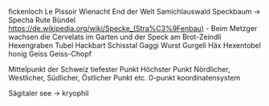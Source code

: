 fickenloch
Le Pissoir
Wienacht 
End der Welt
Samichlauswald
Speckbaum -> Specha Rute Bündel https://de.wikipedia.org/wiki/Specke_(Stra%C3%9Fenbau) - Beim Metzger wachsen die Cervelats im Garten und der Speck am 
Brot-Zeindli
Hexengraben
Tubel
Hackbart
Schisstal
Gaggi
Wurst
Gurgeli
Häx
Hexentobel
honig
Geiss
Geiss-Chopf


Mittelpunkt der Schweiz
tiefester Punkt
Höchster Punkt
Nördlicher, Westlicher, Südlicher, Östlicher Punkt etc.
0-punkt koordinatensystem

Sägitaler see -> kryophil